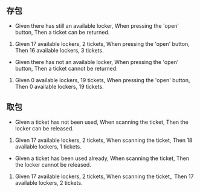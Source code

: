 ## 存包
- Given there has still an available locker, When pressing the 'open' button, Then a ticket can be returned.

>
1. Given 17 available lockers, 2 tickets, When pressing the 'open' button, Then 16 available lockers, 3 tickets.

- Given there has not an available locker, When pressing the 'open' button, Then a ticket cannot be returned.

>
1. Given 0 available lockers, 19 tickets, When pressing the 'open' button, Then 0 available lockers, 19 tickets.

## 取包
- Given a ticket has not been used, When scanning the ticket, Then the locker can be released.

>
1. Given 17 available lockers, 2 tickets, When scanning the ticket, Then 18 available lockers, 1 tickets.

- Given a ticket has been used already, When scanning the ticket, Then the locker cannot be released.

>
1. Given 17 available lockers, 2 tickets, When scanning the ticket,, Then 17 available lockers, 2 tickets.
